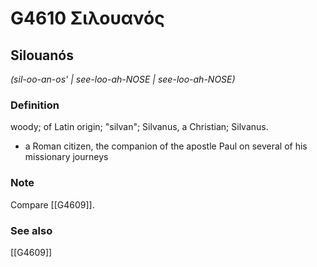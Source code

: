# G4610 Σιλουανός

## Silouanós

_(sil-oo-an-os' | see-loo-ah-NOSE | see-loo-ah-NOSE)_

### Definition

woody; of Latin origin; "silvan"; Silvanus, a Christian; Silvanus.

- a Roman citizen, the companion of the apostle Paul on several of his missionary journeys

### Note

Compare [[G4609]].

### See also

[[G4609]]

